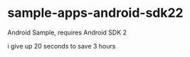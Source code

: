 # sample-apps-android-sdk22
Android Sample, requires Android SDK 2

i give up
20 seconds to save 3 hours

